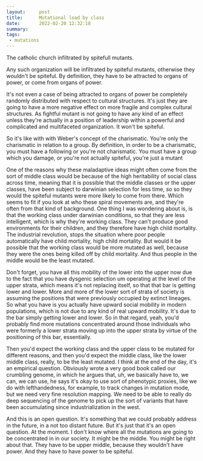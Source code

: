 ```yaml
---
layout:     post
title:      Mutational load by class
date:       2022-02-20 12:32:18
summary:    
tags:
 - mutations
---
```


The catholic church infiltrated by spitefull mutants.

Any such organization will be infiltrated by spiteful mutants, otherwise they wouldn't be spiteful. By definition, they have to be attracted to organs of power, or come from organs of power.

It's not even a case of being attracted to organs of power be completely randomly distributed with respect to cultural structures. It's just they are going to have a more negative effect on more fragile and complex cultural structures. As fightful mutant is not going to have any kind of an effect unless they're actually in a position of leadership within a powerful and complicated and multifaceted organization. It won't be spiteful.

So it's like with with Weber's concept of the charismatic. You're only the charismatic in relation to a group. By definition, in order to be a charismatic, you must have a following or you're not charismatic. You must have a group which you damage, or you're not actually spiteful, you're just a mutant 

One of the reasons why these maladaptive ideas might often come from the sort of middle class would be because of the high heritability of social class across time, meaning that it is possible that the middle classes or the upper classes, have been subject to darwinian selection for less time, so so they would the spiteful mutants were more likely to come from there. Which seems to fit if you look at who these spiral movements are, and they're often from that kind of background. One thing I was wondering about is, is that the working class under darwinian conditions, so that they are less intelligent, which is why they're working class. They can't produce good environments for their children, and they therefore have high child mortality. The industrial revolution, stops the situation where poor people automatically have child mortality, high child mortality. But would it be possible that the working class would be more mutated as well, because they were the ones being killed off by child mortality. And thus people in the middle would be the least mutated.

Don't forget, you have all this mobility of the lower into the upper now due to the fact that you have dysgenic selection um operating at the level of the upper strata, which means it's not replacing itself, so that that bar is getting lower and lower. More and more of the lower sort of strata of society is assuming the positions that were previously occupied by extinct lineages. So what you have is you actually have upward social mobility in modern populations, which is not due to any kind of real upward mobility. It's due to the bar simply getting lower and lower. So in that regard, yeah, you'd probably find more mutations concentrated around those individuals who were formerly a lower strata moving up into the upper strata by virtue of the positioning of this bar, essentially.


Then you'd expect the working class and the upper class to be mutated for different reasons, and then you'd expect the middle class, like the lower middle class, really, to be the least mutated. I think at the end of the day, it's an empirical question. Obviously wrote a very good book called our crumbling genome, in which he argues that, uh, we basically have to, we can, we can use, he says it's okay to use sort of phenotypic proxies, like we do with lefthandedness, for example, to track changes in mutation mode, but we need very fine resolution mapping. We need to be able to really do deep sequencing of the genome to pick up the sort of variants that have been accumulating since industrialization in the west.

And this is an open question. It's something that we could probably address in the future, in a not too distant future. But it's just that it's an open question. At the moment. I don't know where all the mutations are going to be concentrated in in our society. It might be the middle. You might be right about that. They have to be upper middle, because they wouldn't have power. And they have to have power to be spiteful.